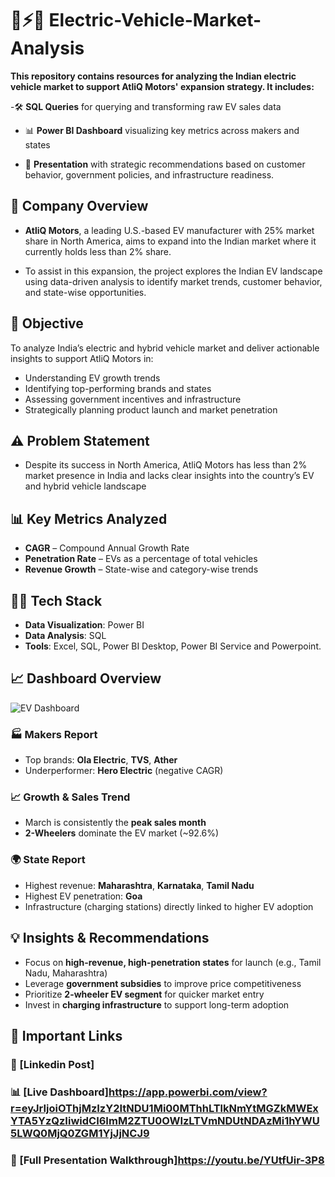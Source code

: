 # 🌱⚡🚗 Electric-Vehicle-Market-Analysis

**This repository contains resources for analyzing the Indian electric vehicle market to support AtliQ Motors' expansion strategy. It includes:**

-🛠️ **SQL Queries**  for querying and transforming raw EV sales data

- 📊 **Power BI Dashboard** visualizing key metrics across makers and states

- 📑 **Presentation** with strategic recommendations based on customer behavior, government policies, and infrastructure readiness.


## 📝 Company Overview

 - **AtliQ Motors**, a leading U.S.-based EV manufacturer with 25% market share in North America, aims to expand into the Indian market where it currently holds less than 2% share.

  - To assist in this expansion, the project explores the Indian EV landscape using data-driven analysis to identify market trends, customer behavior, and state-wise opportunities.


## 🎯 Objective

To analyze India’s electric and hybrid vehicle market and deliver actionable insights to support AtliQ Motors in:

- Understanding EV growth trends
- Identifying top-performing brands and states
- Assessing government incentives and infrastructure
- Strategically planning product launch and market penetration


## ⚠️ Problem Statement

  - Despite its success in North America, AtliQ Motors has less than 2% market presence in India and lacks clear insights into the country’s EV and hybrid vehicle landscape


## 📊 Key Metrics Analyzed

- **CAGR** – Compound Annual Growth Rate
- **Penetration Rate** – EVs as a percentage of total vehicles
- **Revenue Growth** – State-wise and category-wise trends


## 👩‍💻 Tech Stack

- **Data Visualization**: Power BI  
- **Data Analysis**: SQL    
- **Tools**: Excel, SQL, Power BI Desktop, Power BI Service and Powerpoint.


## 📈 Dashboard Overview

![EV Dashboard](https://github.com/user-attachments/assets/f6182df3-3759-446d-825f-d80f46126047)



### 🏭 Makers Report
- Top brands: **Ola Electric**, **TVS**, **Ather**
- Underperformer: **Hero Electric** (negative CAGR)
  
### 📈 Growth & Sales Trend
- March is consistently the **peak sales month**
- **2-Wheelers** dominate the EV market (~92.6%)

### 🌍 State Report
- Highest revenue: **Maharashtra**, **Karnataka**, **Tamil Nadu**
- Highest EV penetration: **Goa**
- Infrastructure (charging stations) directly linked to higher EV adoption


## 💡 Insights & Recommendations

- Focus on **high-revenue, high-penetration states** for launch (e.g., Tamil Nadu, Maharashtra)
- Leverage **government subsidies** to improve price competitiveness
- Prioritize **2-wheeler EV segment** for quicker market entry
- Invest in **charging infrastructure** to support long-term adoption


 ## 🔗 Important Links

  ### 💼 [Linkedin Post]

  ### 📊 [Live Dashboard]https://app.powerbi.com/view?r=eyJrIjoiOThjMzIzY2ItNDU1Mi00MThhLTlkNmYtMGZkMWExYTA5YzQzIiwidCI6ImM2ZTU0OWIzLTVmNDUtNDAzMi1hYWU5LWQ0MjQ0ZGM1YjJjNCJ9

  ### 🎥 [Full Presentation Walkthrough]https://youtu.be/YUtfUir-3P8













